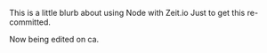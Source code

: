 This is a little blurb about
using Node with Zeit.io
Just to get this re-committed.

Now being edited on ca.
